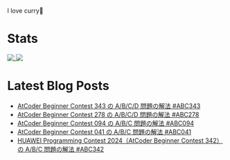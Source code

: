 I love curry🍛

# Stats

<a href="https://github.com/anuraghazra/github-readme-stats">
  <img align="top" src="https://github-readme-stats.vercel.app/api/?username=michimani&show_icons=true&title_color=fff&icon_color=8B949E&text_color=8B949E&bg_color=0D1117&hide_border=true" />
</a>
<a href="https://github.com/anuraghazra/github-readme-stats">
  <img align="top" src="https://github-readme-stats.vercel.app/api/top-langs/?username=michimani&title_color=fff&icon_color=8B949E&text_color=8B949E&bg_color=0D1117&hide_border=true&hide=html&layout=donut&langs_count=6" />
</a>

# Latest Blog Posts
<!-- BLOG-POST-LIST:START -->
- [AtCoder Beginner Contest 343 の A/B/C/D 問題の解法 #ABC343](https://michimani.net/post/programming-atcoder-beginner-contest-343-abcd/)
- [AtCoder Beginner Contest 278 の A/B/C/D 問題の解法 #ABC278](https://michimani.net/post/programming-atcoder-beginner-contest-278-abcd/)
- [AtCoder Beginner Contest 094 の A/B/C 問題の解法 #ABC094](https://michimani.net/post/programming-atcoder-beginner-contest-094-abc/)
- [AtCoder Beginner Contest 041 の A/B/C 問題の解法 #ABC041](https://michimani.net/post/programming-atcoder-beginner-contest-041-abc/)
- [HUAWEI Programming Contest 2024（AtCoder Beginner Contest 342） の A/B/C 問題の解法 #ABC342](https://michimani.net/post/programming-atcoder-beginner-contest-342-abc/)
<!-- BLOG-POST-LIST:END -->
